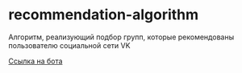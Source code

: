 # recommendation-algorithm
Алгоритм, реализующий подбор групп, которые рекомендованы пользователю социальной сети VK
  
[Ссылка на бота](t.me/recommedation_group_vk_bot)